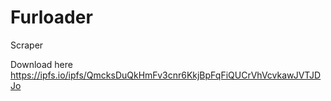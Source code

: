 # Furloader

Scraper

Download here https://ipfs.io/ipfs/QmcksDuQkHmFv3cnr6KkjBpFqFiQUCrVhVcvkawJVTJDJo
